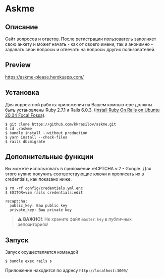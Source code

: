 # Askme

## Описание

Сайт вопросов и ответов. После регистрации пользователь заполняет свою анкету и может начать - как от своего имени, так и анонимно - задавать свои вопросы и отвечать на вопросы других пользователей. 

## Preview

https://askme-please.herokuapp.com/

## Установка

Для корректной работы приложения на Вашем компьютере должны быть установлены Ruby 2.7.1 и Rails 6.0.3. [(Install Ruby On Rails on
Ubuntu 20.04 Focal Fossa)](https://gorails.com/setup/ubuntu/20.04).

```
$ git clone https://github.com/kkrasilov/askme.git
$ cd ./askme
$ bundle install --without production
$ yarn install --check-files
$ rails db:migrate
```

## Дополнительные функции

Вы можете использовать в приложении reCPTCHA v.2 - Google. 
Для этого нужно получить соответствующие [ключи](https://www.google.com/recaptcha/about/) и прописать их в credentials, как показано ниже.
```
$ rm -rf config/credentials.yml.enc
$ EDITOR=vim rails credentials:edit
```
```
recaptcha:
  public_key: Ваш public key
  private_key: Ваш private key
```
> :warning: **ВАЖНО!**: Не храните файл ```master.key``` в публичных репозиториях!

## Запуск

Запуск осуществляется командой

```
$ bundle exec rails s
```
Приложение находится по адресу ```http://localhost:3000/```
